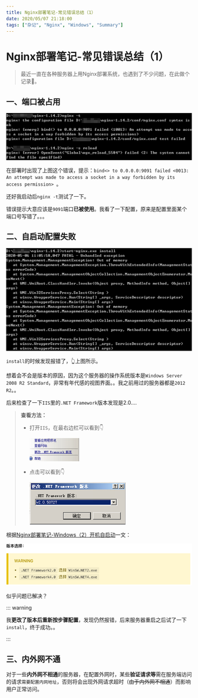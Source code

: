 ```yaml
---
title: Nginx部署笔记-常见错误总结（1）
date: 2020/05/07 21:18:00
tags: ["杂记", "Nginx", "Windows", "Summary"]
---
```


# Nginx部署笔记-常见错误总结（1）

<ClientOnly>
  <display-bar :displayData="$frontmatter"></display-bar>
</ClientOnly>

> 最近一直在各种服务器上用Nginx部署系统，也遇到了不少问题，在此做个记录📝。

## 一、端口被占用

![nginx-error-summary-1-01](/images/other/aboutdeploy/nginx-error-summary-1-01.png)

在部署时出现了上图这个错误，提示：`bind<> to 0.0.0.0:9091 failed <0013: An attempt was made to access a socket in a way forbidden by its access permission> `。

还好我启动后`nginx -t`测试了一下。

错误提示大意应该是`9091`端口**已被使用**。我看了一下配置，原来是配置里面某个端口号写错了。。。

## 二、自启动配置失败

![nginx-error-summary-1-02](/images/other/aboutdeploy/nginx-error-summary-1-02.png)

`install`的时候发现报错了，👆上图所示。

想着会不会是版本的原因，因为这个服务器的操作系统版本是`Windows Server 2008 R2 Standard`，非常有年代感的视图界面。。我之前用过的服务器都是`2012 R2`。。

后来检查了一下`IIS`里的`.NET Framework`版本发现是2.0....

> **查看方法：**
>
> * 打开`IIS`，在最右边栏可以看到👇
>
>   ![nginx-error-summary-1-03](/images/other/aboutdeploy/nginx-error-summary-1-03.png)
>
> * 点击可以看到👇
>
>   ![nginx-error-summary-1-04](/images/other/aboutdeploy/nginx-error-summary-1-04.png)

根据[Nginx部署笔记-Windows（2）开机自启动](/blog/other/aboutdeploy/nginx-start)一文：

![nginx-error-summary-1-05](/images/other/aboutdeploy/nginx-error-summary-1-05.png)

似乎问题已解决？

::: warning

我**更改了版本后重新按步骤配置**，发现仍然报错，后来服务器重启之后试了一下`install`，终于成功。。

:::

## 三、内外网不通

对于一些**内外网不相通**的服务器，在配置外网时，某些**验证请求等**需在服务端访问的请求`需要配置内网地址`，否则将会出现外网请求超时（~~由于内外网不相通~~）而影响用户正常访问。

